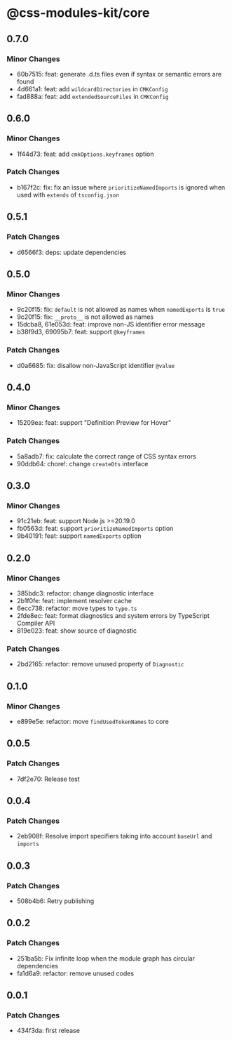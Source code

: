 # @css-modules-kit/core

## 0.7.0

### Minor Changes

- 60b7515: feat: generate .d.ts files even if syntax or semantic errors are found
- 4d661a1: feat: add `wildcardDirectories` in `CMKConfig`
- fad888a: feat: add `extendedSourceFiles` in `CMKConfig`

## 0.6.0

### Minor Changes

- 1f44d73: feat: add `cmkOptions.keyframes` option

### Patch Changes

- b167f2c: fix: fix an issue where `prioritizeNamedImports` is ignored when used with `extends` of `tsconfig.json`

## 0.5.1

### Patch Changes

- d6566f3: deps: update dependencies

## 0.5.0

### Minor Changes

- 9c20f15: fix: `default` is not allowed as names when `namedExports` is `true`
- 9c20f15: fix: `__proto__` is not allowed as names
- 15dcba8, 61e053d: feat: improve non-JS identifier error message
- b38f9d3, 69095b7: feat: support `@keyframes`

### Patch Changes

- d0a6685: fix: disallow non-JavaScript identifier `@value`

## 0.4.0

### Minor Changes

- 15209ea: feat: support "Definition Preview for Hover"

### Patch Changes

- 5a8adb7: fix: calculate the correct range of CSS syntax errors
- 90ddb64: chore!: change `createDts` interface

## 0.3.0

### Minor Changes

- 91c21eb: feat: support Node.js >=20.19.0
- fb0563d: feat: support `prioritizeNamedImports` option
- 9b40191: feat: support `namedExports` option

## 0.2.0

### Minor Changes

- 385bdc3: refactor: change diagnostic interface
- 2b1f0fe: feat: implement resolver cache
- 6ecc738: refactor: move types to `type.ts`
- 2fde8ec: feat: format diagnostics and system errors by TypeScript Compiler API
- 819e023: feat: show source of diagnostic

### Patch Changes

- 2bd2165: refactor: remove unused property of `Diagnostic`

## 0.1.0

### Minor Changes

- e899e5e: refactor: move `findUsedTokenNames` to core

## 0.0.5

### Patch Changes

- 7df2e70: Release test

## 0.0.4

### Patch Changes

- 2eb908f: Resolve import specifiers taking into account `baseUrl` and `imports`

## 0.0.3

### Patch Changes

- 508b4b6: Retry publishing

## 0.0.2

### Patch Changes

- 251ba5b: Fix infinite loop when the module graph has circular dependencies
- fa1d6a9: refactor: remove unused codes

## 0.0.1

### Patch Changes

- 434f3da: first release
